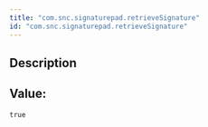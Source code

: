 ```yaml
---
title: "com.snc.signaturepad.retrieveSignature"
id: "com.snc.signaturepad.retrieveSignature"
---
```

## Description



## Value: 
```
true
```